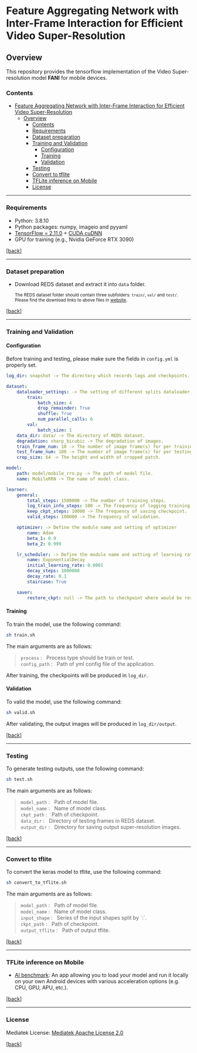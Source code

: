 # Feature Aggregating Network with Inter-Frame Interaction for Efficient Video Super-Resolution

## Overview

This repository provides the tensorflow implementation of the Video Super-resolution model **FANI** for mobile devices.

### Contents

- [Feature Aggregating Network with Inter-Frame Interaction for Efficient Video Super-Resolution](#feature-aggregating-network-with-inter-frame-interaction-for-efficient-video-super-resolution)
  - [Overview](#overview)
    - [Contents](#contents)
    - [Requirements](#requirements)
    - [Dataset preparation](#dataset-preparation)
    - [Training and Validation](#training-and-validation)
      - [Configuration](#configuration)
      - [Training](#training)
      - [Validation](#validation)
    - [Testing](#testing)
    - [Convert to tflite](#convert-to-tflite)
    - [TFLite inference on Mobile](#tflite-inference-on-mobile)
    - [License](#license)

---

### Requirements

- Python: 3.8.10
- Python packages: numpy, imageio and pyyaml 
- [TensorFlow = 2.11.0](https://www.tensorflow.org/install/) + [CUDA cuDNN](https://developer.nvidia.com/cudnn)
- GPU for training (e.g., Nvidia GeForce RTX 3090)

[[back]](#contents)

---

### Dataset preparation

- Download REDS dataset and extract it into `data` folder.

  <sub>The REDS dataset folder should contain three subfolders: `train/`, `val/` and `test/`. </sub>
  <sub>Please find the download links to above files in [website](https://seungjunnah.github.io/Datasets/reds.html). </sub>

[[back]](#contents)

---

### Training and Validation

#### Configuration

Before training and testing, please make sure the fields in `config.yml` is properly set.

```yaml
log_dir: snapshot -> The directory which records logs and checkpoints. 

dataset:
    dataloader_settings: -> The setting of different splits dataloader.
        train:
            batch_size: 4
            drop_remainder: True
            shuffle: True
            num_parallel_calls: 6
        val:
            batch_size: 1
    data_dir: data/ -> The directory of REDS dataset.
    degradation: sharp_bicubic -> The degradation of images.
    train_frame_num: 10 -> The number of image frame(s) for per training step.
    test_frame_num: 100 -> The number of image frame(s) for per testing step.
    crop_size: 64 -> The height and width of cropped patch.

model:
    path: model/mobile_rrn.py -> The path of model file.
    name: MobileRRN -> The name of model class.

learner:
    general:
        total_steps: 1500000 -> The number of training steps.
        log_train_info_steps: 100 -> The frequency of logging training info.
        keep_ckpt_steps: 10000 -> The frequency of saving checkpoint.
        valid_steps: 100000 -> The frequency of validation.

    optimizer: -> Define the module name and setting of optimizer
        name: Adam
        beta_1: 0.9
        beta_2: 0.999

    lr_scheduler: -> Define the module name and setting of learning rate scheduler
        name: ExponentialDecay
        initial_learning_rate: 0.0001
        decay_steps: 1000000
        decay_rate: 0.1
        staircase: True

    saver:
        restore_ckpt: null -> The path to checkpoint where would be restored from.
```

#### Training

To train the model, use the following command:

```bash
sh train.sh
```

The main arguments are as follows:

>```process``` : &nbsp; Process type should be train or test.<br/>
>```config_path``` : &nbsp; Path of yml config file of the application.<br/>

After training, the checkpoints will be produced in `log_dir`.

#### Validation

To valid the model, use the following command:

```bash
sh valid.sh
```

After validating, the output images will be produced in `log_dir/output`.

[[back]](#contents)

---

### Testing

To generate testing outputs, use the following command:

```bash
sh test.sh
```

The main arguments are as follows:

>```model_path``` : &nbsp; Path of model file.<br/>
>```model_name``` : &nbsp; Name of model class.<br/>
>```ckpt_path``` : &nbsp; Path of checkpoint.<br/>
>```data_dir``` : &nbsp; Directory of testing frames in REDS dataset.<br/>
>```output_dir``` : &nbsp; Directory for saving output super-resolution images.<br/>

[[back]](#contents)

---

### Convert to tflite

To convert the keras model to tflite, use the following command:

```bash
sh convert_to_tflite.sh
```

The main arguments are as follows:

>```model_path``` : &nbsp; Path of model file.<br/>
>```model_name``` : &nbsp; Name of model class.<br/>
>```input_shape``` : &nbsp; Series of the input shapes split by \`:\`.<br/>
>```ckpt_path``` : &nbsp; Path of checkpoint.<br/>
>```output_tflite``` : &nbsp; Path of output tflite.<br/>

[[back]](#contents)

---

### TFLite inference on Mobile

- [AI benchmark](https://ai-benchmark.com/): An app allowing you to load your model and run it locally on your own Android devices with various acceleration options (e.g. CPU, GPU, APU, etc.).


[[back]](#contents)

---

### License

Mediatek License: [Mediatek Apache License 2.0](LICENSE)

[[back]](#contents)


